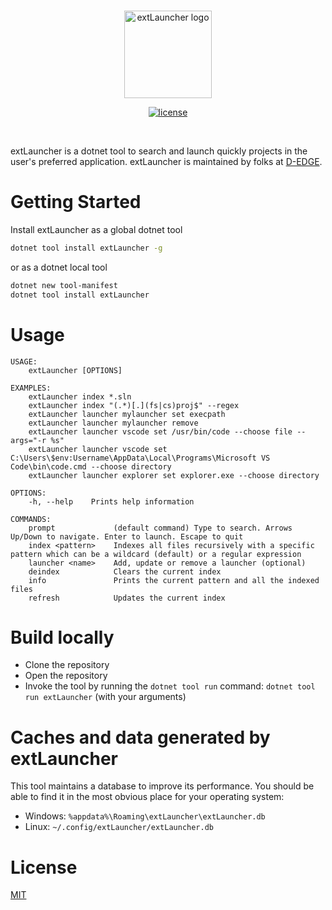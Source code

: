 <br />

<p align="center">
    <img src="https://raw.githubusercontent.com/d-edge/extLauncher/main/logo.png" alt="extLauncher logo" height="140">
</p>

<p align="center">
<!--
    <a href="https://github.com/d-edge/extLauncher/actions" title="actions"><img src="https://github.com/d-edge/d-edge/actions/workflows/build.yml/badge.svg?branch=main" alt="actions build" /></a>-->
<!--
    <a href="https://www.nuget.org/packages/extLauncher/" title="nuget"><img src="https://img.shields.io/nuget/vpre/extLauncher" alt="version" /></a>
    <a href="https://www.nuget.org/stats/packages/extLauncher?groupby=Version" title="stats"><img src="https://img.shields.io/nuget/dt/extLauncher" alt="download" /></a> -->
    <a href="./LICENSE.md" title="license"><img src="https://img.shields.io/github/license/d-edge/extLauncher" alt="license" /></a>
</p>

<br />

extLauncher is a dotnet tool to search and launch quickly projects in the user's preferred application. extLauncher is maintained by folks at [D-EDGE](https://www.d-edge.com/).

# Getting Started

Install extLauncher as a global dotnet tool

``` bash
dotnet tool install extLauncher -g
``` 

or as a dotnet local tool

``` bash
dotnet new tool-manifest
dotnet tool install extLauncher
```` 

# Usage

```
USAGE:
    extLauncher [OPTIONS]

EXAMPLES:
    extLauncher index *.sln
    extLauncher index "(.*)[.](fs|cs)proj$" --regex
    extLauncher launcher mylauncher set execpath
    extLauncher launcher mylauncher remove
    extLauncher launcher vscode set /usr/bin/code --choose file --args="-r %s"
    extLauncher launcher vscode set C:\Users\$env:Username\AppData\Local\Programs\Microsoft VS Code\bin\code.cmd --choose directory
    extLauncher launcher explorer set explorer.exe --choose directory

OPTIONS:
    -h, --help    Prints help information

COMMANDS:
    prompt             (default command) Type to search. Arrows Up/Down to navigate. Enter to launch. Escape to quit
    index <pattern>    Indexes all files recursively with a specific pattern which can be a wildcard (default) or a regular expression
    launcher <name>    Add, update or remove a launcher (optional)
    deindex            Clears the current index
    info               Prints the current pattern and all the indexed files
    refresh            Updates the current index
```

# Build locally

- Clone the repository
- Open the repository
- Invoke the tool by running the `dotnet tool run` command: `dotnet tool run extLauncher` (with your arguments)

# Caches and data generated by extLauncher

This tool maintains a database to improve its performance. You should be able to find it in the most obvious place for your operating system:

- Windows: `%appdata%\Roaming\extLauncher\extLauncher.db`
- Linux: `~/.config/extLauncher/extLauncher.db`

# License

[MIT](./LICENSE.md)

